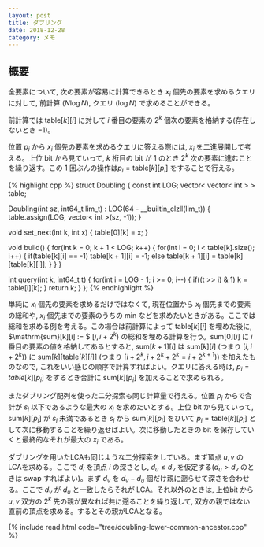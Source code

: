 ```yaml
---
layout: post
title: ダブリング
date: 2018-12-28
category: メモ
---
```


## 概要
全要素について, 次の要素が容易に計算できるとき $x_i$ 個先の要素を求めるクエリに対して, 前計算 $(N \log N)$, クエリ $(\log N)$ で求めることができる。

前計算では $\mathrm{table}[k][i]$ に対して $i$ 番目の要素の $2^k$ 個次の要素を格納する(存在しないとき $-1$)。

位置 $p_i$ から $x_i$ 個先の要素を求めるクエリに答える際には, $x_i$ を二進展開して考える。上位 bit から見ていって, $k$ 桁目の bit  が $1$ のとき $2^k$ 次の要素に進むことを繰り返す。この $1$ 回ぶんの操作は$p_i = \mathrm{table}[k][p_i]$ をすることで行える。

{% highlight cpp %}
struct Doubling
{
  const int LOG;
  vector< vector< int > > table;
  
  Doubling(int sz, int64_t lim_t) : LOG(64 - __builtin_clzll(lim_t))
  {
    table.assign(LOG, vector< int >(sz, -1));
  }

  void set_next(int k, int x)
  {
    table[0][k] = x;
  }

  void build()
  {
    for(int k = 0; k + 1 < LOG; k++) {
      for(int i = 0; i < table[k].size(); i++) {
        if(table[k][i] == -1) table[k + 1][i] = -1;
        else table[k + 1][i] = table[k][table[k][i]];
      }
    }
  }

  int query(int k, int64_t t)
  {
    for(int i = LOG - 1; i >= 0; i--) {
      if((t >> i) & 1) k = table[i][k];
    }
    return k;
  }
};
{% endhighlight %}


単純に $x_i$ 個先の要素を求めるだけではなくて, 現在位置から $x_i$ 個先までの要素の総和や, $x_i$ 個先までの要素のうちの min などを求めたいときがある。ここでは総和を求める例を考える。この場合は前計算によって $\mathrm{table}[k][i]$ を埋めた後に, $\mathrm{sum}[k][i] := $ $[i, i + 2^k)$ の総和を埋める計算を行う。$\mathrm{sum}[0][i]$ に $i$ 番目の要素の値を格納してあるとすると, $\mathrm{sum}[k+1][i]$ は $\mathrm{sum}[k][i]$ (つまり $[i, i+2^k)$) に $\mathrm{sum}[k][\mathrm{table}[k][i]]$ (つまり $[i+2^k, i+2^k+2^k=i+2^{k+1})$) を加えたものなので, これをいい感じの順序で計算すればよい。クエリに答える時は, $p_i = table[k][p_i]$ をするとき合計に $\mathrm{sum}[k][p_i]$ を加えることで求められる。

またダブリング配列を使った二分探索も同じ計算量で行える。位置 $p_i$ からで合計が $s_i$ 以下であるような最大の $x_i$ を求めたいとする。上位 bit から見ていって, $\mathrm{sum}[k][p_i]$ が $s_i$ 未満であるとき $s_i$ から $\mathrm{sum}[k][p_i]$ をひいて $p_i = \mathrm{table}[k][p_i]$ として次に移動することを繰り返せばよい。次に移動したときの bit を保存していくと最終的なそれが最大の $x_i$ である。

ダブリングを用いたLCAも同じような二分探索をしている。まず頂点 $u, v$ のLCAを求める。ここで $d_i$ を頂点 $i$ の深さとし, $d_u \le d_v$ を仮定する($d_u \gt d_v$ のときは swap すればよい)。まず $d_v$ を $d_v - d_u$ 個だけ親に遡らせて深さを合わせる。ここで $d_v$ が $d_u$ と一致したらそれが LCA。それ以外のときは, 上位bit から $u, v$ 双方の $2^k$ 先の親が異なれば共に遡ることを繰り返して, 双方の親ではない直前の頂点を求める。するとその親がLCAとなる。

{% include read.html code="tree/doubling-lower-common-ancestor.cpp" %}

